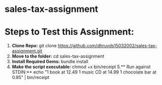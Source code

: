# sales-tax-assignment

# Steps to Test this Assignment:

1. **Clone Repo:** git clone https://github.com/dhruvds15032002/sales-tax-assignment.git
2. **Move to the folder:** cd sales-tax-assignment
3. **Install Required Gems:** bundle install
4. **Make the script executable:** chmod +x bin/receipt
5.** Run against STDIN:**
echo "1 book at 12.49
1 music CD at 14.99
1 chocolate bar at 0.85" | bin/receipt
